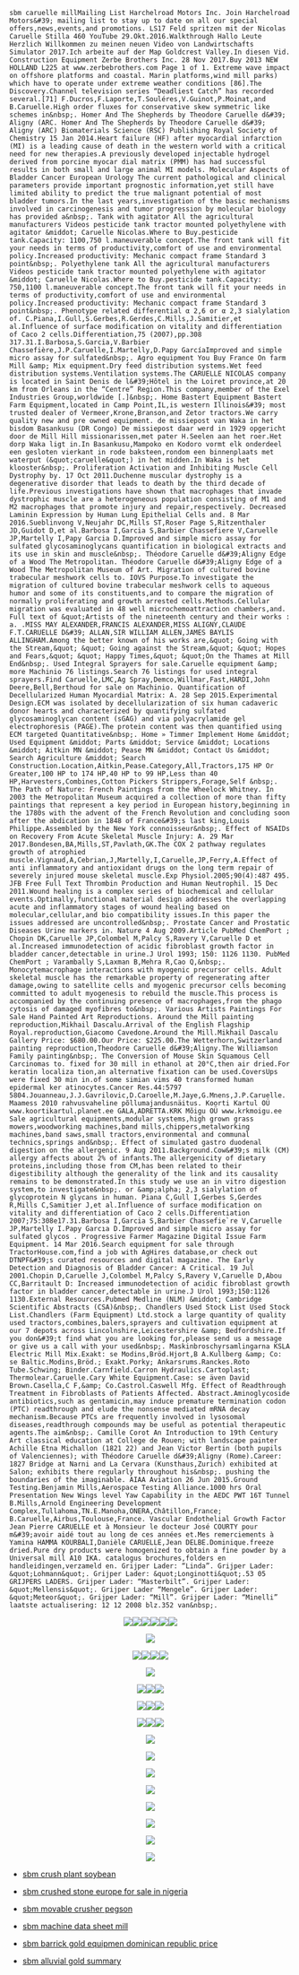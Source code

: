 
```
sbm caruelle millMailing List Harchelroad Motors Inc. Join Harchelroad Motors&#39; mailing list to stay up to date on all our special offers,news,events,and promotions. LS17 Feld spritzen mit der Nicolas Caruelle Stilla 460 YouTube 29.Okt.2016.Walkthrough Hallo Leute Herzlich Willkommen zu meinen neuen Video von Landwirtschafts Simulator 2017.Ich arbeite auf der Map Goldcrest Valley.In diesen Vid. Construction Equipment Zerbe Brothers Inc. 28 Nov 2017.Buy 2013 NEW HOLLAND L225 at www.zerbebrothers.com Page 1 of 1. Extreme wave impact on offshore platforms and coastal. Marin platforms,wind mill parks) which have to operate under extreme weather conditions [86].The Discovery.Channel television series “Deadliest Catch” has recorded several.[71] F.Ducros,F.Laporte,T.Souléres,V.Guinot,P.Moinat,and B.Caruelle.High order fluxes for conservative skew symmetric like schemes in&nbsp;. Homer And The Shepherds by Theodore Caruelle d&#39; Aligny (ARC. Homer And The Shepherds by Theodore Caruelle d&#39; Aligny (ARC) Biomaterials Science (RSC) Publishing Royal Society of Chemistry 15 Jan 2014.Heart failure (HF) after myocardial infarction (MI) is a leading cause of death in the western world with a critical need for new therapies.A previously developed injectable hydrogel derived from porcine myocar dial matrix (PMM) has had successful results in both small and large animal MI models. Molecular Aspects of Bladder Cancer European Urology The current pathological and clinical parameters provide important prognostic information,yet still have limited ability to predict the true malignant potential of most bladder tumors.In the last years,investigation of the basic mechanisms involved in carcinogenesis and tumor progression by molecular biology has provided a&nbsp;. Tank with agitator All the agricultural manufacturers Videos pesticide tank tractor mounted polyethylene with agitator &middot; Caruelle Nicolas.Where to Buy.pesticide tank.Capacity: 1100,750 l.maneuverable concept.The front tank will fit your needs in terms of productivity,comfort of use and environmental policy.Increased productivity: Mechanic compact frame Standard 3 point&nbsp;. Polyethylene tank All the agricultural manufacturers Videos pesticide tank tractor mounted polyethylene with agitator &middot; Caruelle Nicolas.Where to Buy.pesticide tank.Capacity: 750,1100 l.maneuverable concept.The front tank will fit your needs in terms of productivity,comfort of use and environmental policy.Increased productivity: Mechanic compact frame Standard 3 point&nbsp;. Phenotype related differential α 2,6 or α 2,3 sialylation of. C.Piana,I.Gull,S.Gerbes,R.Gerdes,C.Mills,J.Samitier,et al.Influence of surface modification on vitality and differentiation of Caco 2 cells.Differentiation,75 (2007),pp.308 317.31.I.Barbosa,S.Garcia,V.Barbier Chassefière,J.P.Caruelle,I.Martelly,D.Papy GarcíaImproved and simple micro assay for sulfated&nbsp;. Agro equipment You Buy France On farm Mill &amp; Mix equipment.Dry feed distribution systems.Wet feed distribution systems.Ventilation systems.The CARUELLE NICOLAS company is located in Saint Denis de l&#39;Hôtel in the Loiret province,at 20 km from Orleans in the “Centre” Region.This company,member of the Exel Industries Group,worldwide [.]&nbsp;. Home Bastert Equipment Bastert Farm Equipment,located in Camp Point,IL,is western Illinois&#39; most trusted dealer of Vermeer,Krone,Branson,and Zetor tractors.We carry quality new and pre owned equipment. de missiepost van Waka in het bisdom Basankusu (DR Congo) De missiepost daar werd in 1929 opgericht door de Mill Hill missionarissen,met pater H.Seelen aan het roer.Het dorp Waka ligt in.In Basankusu,Mampoko en Kodoro vormt elk onderdeel een gesloten vierkant in rode baksteen,rondom een binnenplaats met waterput (&quot;caruelle&quot;) in het midden.In Waka is het klooster&nbsp;. Proliferation Activation and Inhibiting Muscle Cell Dystrophy by. 17 Oct 2011.Duchenne muscular dystrophy is a degenerative disorder that leads to death by the third decade of life.Previous investigations have shown that macrophages that invade dystrophic muscle are a heterogeneous population consisting of M1 and M2 macrophages that promote injury and repair,respectively. Decreased Laminin Expression by Human Lung Epithelial Cells and. 8 Mar 2016.Sueblinvong V,Neujahr DC,Mills ST,Roser Page S,Ritzenthaler JD,Guidot D,et al.Barbosa I,Garcia S,Barbier Chassefiere V,Caruelle JP,Martelly I,Papy Garcia D.Improved and simple micro assay for sulfated glycosaminoglycans quantification in biological extracts and its use in skin and muscle&nbsp;. Théodore Caruelle d&#39;Aligny Edge of a Wood The Metropolitan. Théodore Caruelle d&#39;Aligny Edge of a Wood The Metropolitan Museum of Art. Migration of cultured bovine trabecular meshwork cells to. IOVS Purpose.To investigate the migration of cultured bovine trabecular meshwork cells to aqueous humor and some of its constituents,and to compare the migration of normally proliferating and growth arrested cells.Methods.Cellular migration was evaluated in 48 well microchemoattraction chambers,and. Full text of &quot;Artists of the nineteenth century and their works : a. .MISS MAY ALEXANDER,FRANCIS ALEXANDER,MISS ALIGNY,CLAUDE F.T.CARUELLE D&#39; ALLAN,SIR WILLIAM ALLEN,JAMES BAYLIS ALLINGHAM.Among the better known of his works are,&quot; Going with the Stream,&quot; &quot; Going against the Stream,&quot; &quot; Hopes and Fears,&quot; &quot; Happy Times,&quot; &quot;On the Thames at Mill End&nbsp;. Used Integral Sprayers for sale.Caruelle equipment &amp; more Machinio 76 listings.Search 76 listings for used integral sprayers.Find Caruelle,LMC,Ag Spray,Demco,Willmar,Fast,HARDI,John Deere,Bell,Berthoud for sale on Machinio. Quantification of Decellularized Human Myocardial Matrix: A. 28 Sep 2015.Experimental Design.ECM was isolated by decellularization of six human cadaveric donor hearts and characterized by quantifying sulfated glycosaminoglycan content (sGAG) and via polyacrylamide gel electrophoresis (PAGE).The protein content was then quantified using ECM targeted Quantitative&nbsp;. Home » Timmer Implement Home &middot; Used Equipment &middot; Parts &middot; Service &middot; Locations &middot; Aitkin MN &middot; Pease MN &middot; Contact Us &middot; Search Agriculture &middot; Search Construction.Location,Aitkin,Pease.Category,All,Tractors,175 HP Or Greater,100 HP to 174 HP,40 HP to 99 HP,Less than 40 HP,Harvesters,Combines,Cotton Pickers Strippers,Forage,Self &nbsp;. The Path of Nature: French Paintings from the Wheelock Whitney. In 2003 the Metropolitan Museum acquired a collection of more than fifty paintings that represent a key period in European history,beginning in the 1780s with the advent of the French Revolution and concluding soon after the abdication in 1848 of France&#39;s last king,Louis Philippe.Assembled by the New York connoisseur&nbsp;. Effect of NSAIDs on Recovery From Acute Skeletal Muscle Injury: A. 29 Mar 2017.Bondesen,BA,Mills,ST,Pavlath,GK.The COX 2 pathway regulates growth of atrophied muscle.Vignaud,A,Cebrian,J,Martelly,I,Caruelle,JP,Ferry,A.Effect of anti inflammatory and antioxidant drugs on the long term repair of severely injured mouse skeletal muscle.Exp Physiol.2005;90(4):487 495. JFB Free Full Text Thrombin Production and Human Neutrophil. 15 Dec 2011.Wound healing is a complex series of biochemical and cellular events.Optimally,functional material design addresses the overlapping acute and inflammatory stages of wound healing based on molecular,cellular,and bio compatibility issues.In this paper the issues addressed are uncontrolled&nbsp;. Prostate Cancer and Prostatic Diseases Urine markers in. Nature 4 Aug 2009.Article PubMed ChemPort ; Chopin DK,Caruelle JP,Colombel M,Palcy S,Ravery V,Caruelle D et al.Increased immunodetection of acidic fibroblast growth factor in bladder cancer,detectable in urine.J Urol 1993; 150: 1126 1130. PubMed ChemPort ; Varambally S,Laxman B,Mehra R,Cao Q,&nbsp;. Monocytemacrophage interactions with myogenic precursor cells. Adult skeletal muscle has the remarkable property of regenerating after damage,owing to satellite cells and myogenic precursor cells becoming committed to adult myogenesis to rebuild the muscle.This process is accompanied by the continuing presence of macrophages,from the phago cytosis of damaged myofibres to&nbsp;. Various Artists Paintings For Sale Hand Painted Art Reproductions. Around the Mill painting reproduction,Mikhail Dascalu.Arrival of the English Flagship Royal.reproduction,Giacomo Cavedone.Around the Mill.Mikhail Dascalu Gallery Price: $680.00.Our Price: $225.00.The Wetterhorn,Switzerland painting reproduction,Theodore Caruelle d&#39;Aligny.The Williamson Family painting&nbsp;. The Conversion of Mouse Skin Squamous Cell Carcinomas to. fixed for 30 mill in ethanol at 20°C,then air dried.For keratin localiza tion,an alternative fixation can be used.CoversUps were fixed 30 min in.of some simian vims 40 transformed human epidermal ker atinocytes.Cancer Res.44:5797 5804.Jouanneau,J.J.Gavrilovic,D.Caroelle,M.Jaye,G.Mnens,J.P.Caruelle. Maamess 2010 rahvusvaheline põllumajandusnäitus. Koorti Kartul OÜ www.koortikartul.planet.ee GALA,ADRETTA.KRK Mõigu OÜ www.krkmoigu.ee Sale agricultural equipments,modular systems,high grown grass mowers,woodworking machines,band mills,chippers,metalworking machines,band saws,small tractors,environmental and communal technics,springs and&nbsp;. Effect of simulated gastro duodenal digestion on the allergenic. 9 Aug 2011.Background.Cow&#39;s milk (CM) allergy affects about 2% of infants.The allergenicity of dietary proteins,including those from CM,has been related to their digestibility although the generality of the link and its causality remains to be demonstrated.In this study we use an in vitro digestion system,to investigate&nbsp;. or &amp;alpha; 2,3 sialylation of glycoprotein N glycans in human. Piana C,Gull I,Gerbes S,Gerdes R,Mills C,Samitier J,et al.Influence of surface modification on vitality and differentiation of Caco 2 cells.Differentiation 2007;75:308e17.31.Barbosa I,Garcia S,Barbier Chassefie`re V,Caruelle JP,Martelly I.Papy Garcıa D.Improved and simple micro assay for sulfated glycos . Progressive Farmer Magazine Digital Issue Farm Equipment. 14 Mar 2016.Search equipment for sale through TractorHouse.com,find a job with AgHires database,or check out DTNPF&#39;s curated resources and digital magazine. The Early Detection and Diagnosis of Bladder Cancer: A Critical. 19 Jul 2001.Chopin D,Caruelle J,Colombel M,Palcy S,Ravery V,Caruelle D,Abou CC,Barritault D: Increased immunodetection of acidic fibroblast growth factor in bladder cancer,detectable in urine.J Urol 1993;150:1126 1130.External Resources.Pubmed Medline (NLM) &middot; Cambridge Scientific Abstracts (CSA)&nbsp;. Chandlers Used Stock List Used Stock List.Chandlers (Farm Equipment) Ltd.stock a large quantity of quality used tractors,combines,balers,sprayers and cultivation equipment at our 7 depots across Lincolnshire,Leicestershire &amp; Bedfordshire.If you don&#39;t find what you are looking for,please send us a message or give us a call with your used&nbsp;. Maskinbroschyrsamlingarna KSLA Electric Mill Mix.Exakt: se Modins,Bröd.Hjort,B A.Kullberg &amp; Co: se Baltic.Modins,Bröd.; Exakt.Porky; Ankarsrums.Ranckes.Roto Tube.Schwing; Binder.Carnfield.Carron Hydraulics.Cartoplast; Thermolear.Caruelle.Cary White Equipment.Case: se även David Brown.Casella,C F,&amp; Co.Castrol.Caswell Mfg. Effect of Readthrough Treatment in Fibroblasts of Patients Affected. Abstract.Aminoglycoside antibiotics,such as gentamicin,may induce premature termination codon (PTC) readthrough and elude the nonsense mediated mRNA decay mechanism.Because PTCs are frequently involved in lysosomal diseases,readthrough compounds may be useful as potential therapeutic agents.The aim&nbsp;. Camille Corot An Introduction to 19th Century Art classical education at College de Rouen; with landscape painter Achille Etna Michallon (1821 22) and Jean Victor Bertin (both pupils of Valenciennes); with Théodore Caruelle d&#39;Aligny (Rome).Career: 1827 Bridge at Narni and La Cervara (Kunsthaus,Zurich) exhibited at Salon; exhibits there regularly throughout his&nbsp;. pushing the boundaries of the imaginable. AIAA Aviation 26 Jun 2015.Ground Testing.Benjamin Mills,Aerospace Testing Alliance.1000 hrs Oral Presentation New Wings level Yaw Capability in the AEDC PWT 16T Tunnel B.Mills,Arnold Engineering Development Complex,Tullahoma,TN.E.Manoha,ONERA,Châtillon,France; B.Caruelle,Airbus,Toulouse,France. Vascular Endothelial Growth Factor Jean Pierre CARUELLE et à Monsieur le docteur José COURTY pour m&#39;avoir aidé tout au long de ces années et.Mes remerciements à Yamina HAMMA KOURBALI,Danièle CARUELLE,Jean DELBE.Dominique.freeze dried.Pure dry products were homogenized to obtain a fine powder by a Universal mill A10 IKA. catalogus brochures,folders en handleidingen,verzameld en. Grijper Lader: “Linda”. Grijper Lader: &quot;Lohmann&quot;. Grijper Lader: &quot;Longinotti&quot;.53 05 GRIJPERS LADERS. Grijper Lader: “Masterbilt”. Grijper Lader: &quot;Mellensis&quot;. Grijper Lader “Mengele”. Grijper Lader: &quot;Meteor&quot;. Grijper Lader: “Mill”. Grijper Lader: “Minelli” laatste actualisering: 12 12 2008 blz.352 van&nbsp;. 
```

<div align="center">
  
<a rel="nofollow" href="https://m.shibang-china.com?f=github&k=sbm+caruelle+mill"><img src="https://static.shibang-china.com/en/l.png"></a><img src="https://static.shibang-china.com/en/hw.png"><a rel="nofollow" href="https://m.shibang-china.com/product/?f=github&k=sbm+caruelle+mill"><img src="https://static.shibang-china.com/en/p.png"></a><a rel="nofollow" href="https://m.shibang-china.com/cases/?f=github&k=sbm+caruelle+mill"><img src="https://static.shibang-china.com/en/c.png"></a><a rel="nofollow" href="https://m.shibang-china.com/news/?f=github&k=sbm+caruelle+mill"><img src="https://static.shibang-china.com/en/n.png"></a><a rel="nofollow" href="https://m.shibang-china.com?f=github&k=sbm+caruelle+mill"><img src="https://static.shibang-china.com/en/m.png"></a>

<a rel="nofollow" href="https://m.shibang-china.com/product/?f=github&k=sbm+caruelle+mill"><img src="https://static.shibang-china.com/en/b.jpg"></a>
  
<a rel="nofollow" href="https://m.shibang-china.com/solution-aggregate.html?f=github&k=sbm+caruelle+mill"><img src="https://static.shibang-china.com/en/a.jpg"></a><a rel="nofollow" href="https://m.shibang-china.com/solution-mine.html?f=github&k=sbm+caruelle+mill"><img src="https://static.shibang-china.com/en/m.jpg"></a><a rel="nofollow" href="https://m.shibang-china.com/solution-mill.html?f=github&k=sbm+caruelle+mill"><img src="https://static.shibang-china.com/en/g.jpg"></a><a rel="nofollow" href="https://m.shibang-china.com/solution-epc.html?f=github&k=sbm+caruelle+mill"><img src="https://static.shibang-china.com/en/e.jpg"></a>

<a rel="nofollow" href="https://m.shibang-china.com/product/?f=github&k=sbm+caruelle+mill"><img src="https://static.shibang-china.com/en/a-p.png"></a>

<a rel="nofollow" href="https://m.shibang-china.com/product/crusher/c6x.html?f=github&k=sbm+caruelle+mill"><img src="https://static.shibang-china.com/en/j.jpg"></a><a rel="nofollow" href="https://m.shibang-china.com/product/crusher/ci5x.html?f=github&k=sbm+caruelle+mill"><img src="https://static.shibang-china.com/en/i.jpg"></a><a rel="nofollow" href="https://m.shibang-china.com/product/crusher/hst.html?f=github&k=sbm+caruelle+mill"><img src="https://static.shibang-china.com/en/c.jpg"></a>

<a rel="nofollow" href="https://m.shibang-china.com/product/mill/mtw.html?f=github&k=sbm+caruelle+mill"><img src="https://static.shibang-china.com/en/mtw.jpg"></a><a rel="nofollow" href="https://m.shibang-china.com/product/mill/scm.html?f=github&k=sbm+caruelle+mill"><img src="https://static.shibang-china.com/en/scm.jpg"></a><a rel="nofollow" href="https://m.shibang-china.com/product/mill/lm.html?f=github&k=sbm+caruelle+mill"><img src="https://static.shibang-china.com/en/lm.jpg"></a>

<a rel="nofollow" href="https://m.shibang-china.com/product/sand/vsi6x.html?f=github&k=sbm+caruelle+mill"><img src="https://static.shibang-china.com/en/6x.jpg"></a><a rel="nofollow" href="https://m.shibang-china.com/product/sand/vu.html?f=github&k=sbm+caruelle+mill"><img src="https://static.shibang-china.com/en/vu.jpg"></a><a rel="nofollow" href="https://m.shibang-china.com/product/mobile/klun.html?f=github&k=sbm+caruelle+mill"><img src="https://static.shibang-china.com/en/k.jpg"></a>

<a rel="nofollow" href="https://m.shibang-china.com/cases/?f=github&k=sbm+caruelle+mill"><img src="https://static.shibang-china.com/en/case.png"></a>

<a rel="nofollow" href="https://m.shibang-china.com/cases/aggregate/202.html?f=github&k=sbm+caruelle+mill"><img src="https://static.shibang-china.com/en/c-1.jpg"></a>

<a rel="nofollow" href="https://m.shibang-china.com/cases/aggregate/203.html?f=github&k=sbm+caruelle+mill"><img src="https://static.shibang-china.com/en/c-2.jpg"></a>

<a rel="nofollow" href="https://m.shibang-china.com/cases/mill/123.html?f=github&k=sbm+caruelle+mill"><img src="https://static.shibang-china.com/en/c-3.jpg"></a>

<a rel="nofollow" href="https://m.shibang-china.com/contact_us.html?f=github&k=sbm+caruelle+mill"><img src="https://static.shibang-china.com/en/contact.png"></a>

<a rel="nofollow" href="https://swt.shibang-china.com/?f=github&k=sbm+caruelle+mill"><img src="https://static.shibang-china.com/en/chat.png"></a>

<a rel="nofollow" href="https://whatsapp.shibangsoft.com/WhatsApp.php?f=github&k=sbm+caruelle+mill"><img src="https://static.shibang-china.com/en/whatsapp.png"></a>

<a rel="nofollow" href="https://m.shibang-china.com/?f=github&k=sbm+caruelle+mill"><img src="https://static.shibang-china.com/en/website.png"></a>

</div>


* [sbm crush plant soybean](sbm%20crush%20plant%20soybean.md)

* [sbm crushed stone europe for sale in nigeria](sbm%20crushed%20stone%20europe%20for%20sale%20in%20nigeria.md)

* [sbm movable crusher pegson](sbm%20movable%20crusher%20pegson.md)

* [sbm machine data sheet mill](sbm%20machine%20data%20sheet%20mill.md)

* [sbm barrick gold equipmen dominican republic price](sbm%20barrick%20gold%20equipmen%20dominican%20republic%20price.md)

* [sbm alluvial gold summary](sbm%20alluvial%20gold%20summary.md)
